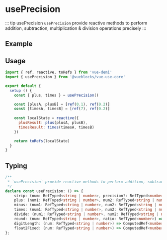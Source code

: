 # usePrecision

::: tip usePrecision
`usePrecision` provide reactive methods to perform addition, subtraction, multiplication & division operations precisely
:::

## Example

<!-- <ClientOnly>
  <UsePrecision />
</ClientOnly> -->

## Usage

```js
import { ref, reactive, toRefs } from 'vue-demi'
import { usePrecision } from '@vueblocks/vue-use-core'

export default {
  setup () {
    const { plus, times } = usePrecision()

    const [plusA, plusB] = [ref(0.1), ref(0.2)]
    const [timesA, timesB] = [ref(7), ref(0.2)]
    
    const localState = reactive({
      plusResult: plus(plusA, plusB),
      timesResult: times(timesA, timesB)
    })

    return toRefs(localState)
  }
}
```

## Typing

```ts
/**
 * `usePrecision` provide reactive methods to perform addition, subtraction, multiplication & division operations precisely.
 */
declare const usePrecision: () => {
    strip: (num: RefTyped<string | number>, precision?: RefTyped<number | undefined>) => ComputedRef<number>;
    plus: (num1: RefTyped<string | number>, num2: RefTyped<string | number>, ...others: RefTyped<string | number>[]) => ComputedRef<number>;
    minus: (num1: RefTyped<string | number>, num2: RefTyped<string | number>, ...others: RefTyped<string | number>[]) => ComputedRef<number>;
    times: (num1: RefTyped<string | number>, num2: RefTyped<string | number>, ...others: RefTyped<string | number>[]) => ComputedRef<number>;
    divide: (num1: RefTyped<string | number>, num2: RefTyped<string | number>, ...others: RefTyped<string | number>[]) => ComputedRef<number>;
    round: (num: RefTyped<string | number>, ratio: RefTyped<number>) => ComputedRef<number>;
    digitLength: (num: RefTyped<string | number>) => ComputedRef<number>;
    float2Fixed: (num: RefTyped<string | number>) => ComputedRef<number>;
};
```
